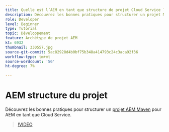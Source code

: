 ```yaml
---
title: Quelle est l’AEM en tant que structure de projet Cloud Service ?
description: Découvrez les bonnes pratiques pour structurer un projet Maven pour AEM en tant que Cloud Service.
role: Developer
level: Beginner
type: Tutorial
topic: Développement
feature: Archétype de projet AEM
kt: 6932
thumbnail: 330557.jpg
source-git-commit: 5ac82928d4b0bf75b348a414793c24c3aca92f36
workflow-type: tm+mt
source-wordcount: '56'
ht-degree: 7%

---
```



# AEM structure du projet

Découvrez les bonnes pratiques pour structurer un [projet AEM Maven](https://experienceleague.adobe.com/docs/experience-manager-cloud-service/implementing/developing/aem-project-content-package-structure.html#developing) pour AEM en tant que Cloud Service.

>[!VIDEO](https://video.tv.adobe.com/v/330557/?quality=12&learn=on)